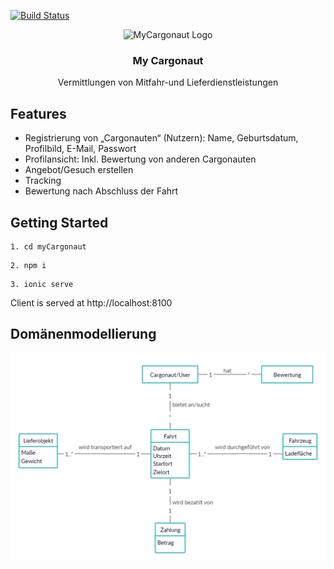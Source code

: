 [![Build Status](https://travis-ci.com/KmSTeam3/MyCargonaut.svg?branch=dev)](https://travis-ci.com/KmSTeam3/MyCargonaut)
<p align="center">
    <img src="https://user-images.githubusercontent.com/25102414/84172668-8e66f480-aa7c-11ea-9acf-ce8ebbe3cc3c.png" alt="MyCargonaut Logo">
  </a>
</p>


<h3 align="center">My Cargonaut</h3>

<p align="center">
  Vermittlungen von Mitfahr-und Lieferdienstleistungen
</p>

## Features

- Registrierung von „Cargonauten“ (Nutzern): Name, Geburtsdatum, Profilbild, E-Mail, Passwort
- Profilansicht: Inkl. Bewertung von anderen Cargonauten
- Angebot/Gesuch erstellen
- Tracking
- Bewertung nach Abschluss der Fahrt


## Getting Started

```
1. cd myCargonaut 
```

```
2. npm i
```

```
3. ionic serve
```

<p> Client is served at http://localhost:8100 </p>


## Domänenmodellierung

![Domänendiagramm](Docu/MyCargonaut%20Domain%20Model.jpg)
